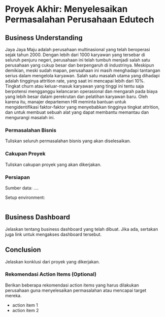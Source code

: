 # Proyek Akhir: Menyelesaikan Permasalahan Perusahaan Edutech

## Business Understanding

Jaya Jaya Maju adalah perusahaan multinasional yang telah beroperasi sejak tahun 2000. Dengan lebih dari 1000 karyawan yang tersebar di seluruh penjuru negeri, perusahaan ini telah tumbuh menjadi salah satu perusahaan yang cukup besar dan berpengaruh di industrinya. Meskipun demikian, meski sudah mapan, perusahaan ini masih menghadapi tantangan serius dalam mengelola karyawan.
Salah satu masalah utama yang dihadapi adalah tingginya attrition rate, yang saat ini mencapai lebih dari 10%. Tingkat churn atau keluar-masuk karyawan yang tinggi ini tentu saja berpotensi mengganggu kelancaran operasional dan mengarah pada biaya yang lebih besar dalam perekrutan dan pelatihan karyawan baru. Oleh karena itu, manajer departemen HR meminta bantuan untuk mengidentifikasi faktor-faktor yang menyebabkan tingginya tingkat attrition, dan untuk membuat sebuah alat yang dapat membantu memantau dan mengurangi masalah ini.

### Permasalahan Bisnis

Tuliskan seluruh permasalahan bisnis yang akan diselesaikan.

### Cakupan Proyek

Tuliskan cakupan proyek yang akan dikerjakan.

### Persiapan

Sumber data: ....

Setup environment:

```

```

## Business Dashboard

Jelaskan tentang business dashboard yang telah dibuat. Jika ada, sertakan juga link untuk mengakses dashboard tersebut.

## Conclusion

Jelaskan konklusi dari proyek yang dikerjakan.

### Rekomendasi Action Items (Optional)

Berikan beberapa rekomendasi action items yang harus dilakukan perusahaan guna menyelesaikan permasalahan atau mencapai target mereka.

- action item 1
- action item 2

